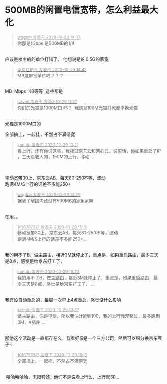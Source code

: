 # 500MB的闲置电信宽带，怎么利益最大化


<div class="quote"><blockquote><font size="2"><a href="https://www.hostloc.com/forum.php?mod=redirect&amp;goto=findpost&amp;pid=9369224&amp;ptid=759738" target="_blank"><font color="#999999">wqgtcn 发表于 2020-10-29 14:37</font></a></font><br />
你那是1Gbps 是500MB的1/4</blockquote></div><br />
应该是楼主的的单位打错了。 他想说是的 0.5G的家宽

<div class="quote"><blockquote><font size="2"><a href="https://www.hostloc.com/forum.php?mod=redirect&amp;goto=findpost&amp;pid=9369244&amp;ptid=759738" target="_blank"><font color="#999999">南京扛把子 发表于 2020-10-29 14:42</font></a></font><br />
MB是带宽单位吗？？？</blockquote></div><br />
MB&nbsp;&nbsp;Mbps&nbsp;&nbsp;KB等等&nbsp;&nbsp;这些都是

<div class="quote"><blockquote><font size="2"><a href="https://www.hostloc.com/forum.php?mod=redirect&amp;goto=findpost&amp;pid=9368435&amp;ptid=759738" target="_blank"><font color="#999999">jarvan 发表于 2020-10-29 11:37</font></a></font><br />
你们的光猫是1000M口 吗？&nbsp;&nbsp;我这里100M光猫打死都不换光猫</blockquote></div><br />
 光猫是1000M口的

全部搞上，一起挂，不然占不满带宽

<div class="quote"><blockquote><font size="2"><a href="https://www.hostloc.com/forum.php?mod=redirect&amp;goto=findpost&amp;pid=9368880&amp;ptid=759738" target="_blank"><font color="#999999">kenutu 发表于 2020-10-29 13:21</font></a></font><br />
看上行，还有你说这些，我挂过京东云和网心云，说实话，你如果重启了IP ，三天没收入的，150M的上行，移动 ...</blockquote></div><br />
<br />
移动宽带30上，京东云AB，每天80-250不等，波动<br />
跑满4M/S上行的话差不多能250+

<div class="quote"><blockquote><font size="2"><a href="https://www.hostloc.com/forum.php?mod=redirect&amp;goto=findpost&amp;pid=9368904&amp;ptid=759738" target="_blank"><font color="#999999">wqgtcn 发表于 2020-10-29 13:29</font></a></font><br />
据我了解国内还没有500MB的家用宽带</blockquote></div><br />
在用。。

<div class="quote"><blockquote><font size="2"><a href="https://www.hostloc.com/forum.php?mod=redirect&amp;goto=findpost&amp;pid=9369444&amp;ptid=759738" target="_blank"><font color="#999999">1016797313 发表于 2020-10-29 15:19</font></a></font><br />
移动宽带30上，京东云AB，每天80-250不等，波动<br />
跑满4M/S上行的话差不多能250+ ...</blockquote></div><br />
我的用不了B，做主路由，接近3M就停止了，重点是，如果重启路由，最少三天是8点，感觉是给京东打工了，

<div class="quote"><blockquote><font size="2"><a href="https://www.hostloc.com/forum.php?mod=redirect&amp;goto=findpost&amp;pid=9369786&amp;ptid=759738" target="_blank"><font color="#999999">kenutu 发表于 2020-10-29 16:23</font></a></font><br />
我的用不了B，做主路由，接近3M就停止了，重点是，如果重启路由，最少三天是8点，感觉是给京东打工了， ...</blockquote></div><br />
我有设自动重启的，每周一次早上4点重启，感觉没什么影响

<div class="quote"><blockquote><font size="2"><a href="https://www.hostloc.com/forum.php?mod=redirect&amp;goto=findpost&amp;pid=9369039&amp;ptid=759738" target="_blank"><font color="#999999">kenutu 发表于 2020-10-29 13:57</font></a></font><br />
做主路由，你是电信，所以我估计能到100，我的上行我观察过，最多跑到3M，A插件 ...</blockquote></div><br />
那他这个活动是一直都存在么，我看好像是一个三方公司，然后可以积分换京东豆子~

<div class="quote"><blockquote><font size="2"><a href="https://www.hostloc.com/forum.php?mod=redirect&amp;goto=findpost&amp;pid=9369437&amp;ptid=759738" target="_blank"><font color="#999999">1016797313 发表于 2020-10-29 15:18</font></a></font><br />
全部搞上，一起挂，不然占不满带宽</blockquote></div><br />
<img src="static/image/smiley/yct/010.gif" smilieid="41" border="0" alt="" /> 哈哈哈哈哈，无限套娃...他们不是说看上行么，上行就30...

